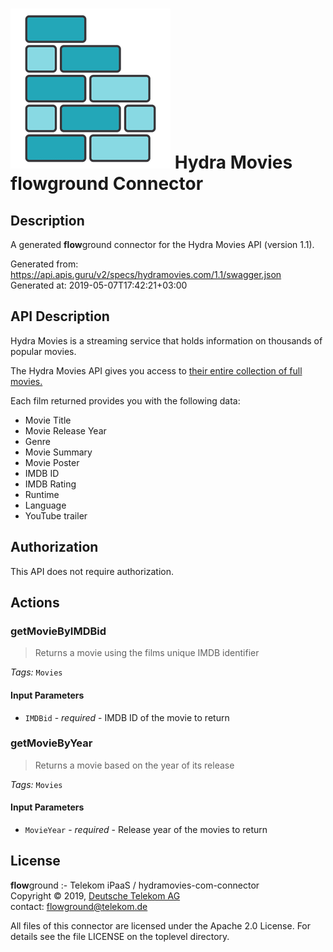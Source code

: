 # ![LOGO](logo.png) Hydra Movies **flow**ground Connector

## Description

A generated **flow**ground connector for the Hydra Movies API (version 1.1).

Generated from: https://api.apis.guru/v2/specs/hydramovies.com/1.1/swagger.json<br/>
Generated at: 2019-05-07T17:42:21+03:00

## API Description

Hydra Movies is a streaming service that holds information on thousands of popular movies. 

The Hydra Movies API gives you access to [their entire collection of full movies.](https://hydramovies.com)

Each film returned provides you with the following data:

- Movie Title
- Movie Release Year
- Genre
- Movie Summary
- Movie Poster
- IMDB ID
- IMDB Rating
- Runtime
- Language
- YouTube trailer

## Authorization

This API does not require authorization.

## Actions

### getMovieByIMDBid

> Returns a movie using the films unique IMDB identifier

*Tags:* `Movies`

#### Input Parameters
* `IMDBid` - _required_ - IMDB ID of the movie to return

### getMovieByYear

> Returns a movie based on the year of its release

*Tags:* `Movies`

#### Input Parameters
* `MovieYear` - _required_ - Release year of the movies to return

## License

**flow**ground :- Telekom iPaaS / hydramovies-com-connector<br/>
Copyright © 2019, [Deutsche Telekom AG](https://www.telekom.de)<br/>
contact: flowground@telekom.de

All files of this connector are licensed under the Apache 2.0 License. For details
see the file LICENSE on the toplevel directory.
